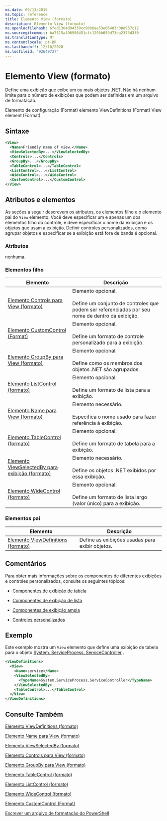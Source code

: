 ```yaml
---
ms.date: 09/13/2016
ms.topic: reference
title: Elemento View (formato)
description: Elemento View (formato)
ms.openlocfilehash: 6fed1304d94339cc90b6ae53e06483c08d937c12
ms.sourcegitcommit: ba7315a496986451cfc1296b659d73ea2373d3f0
ms.translationtype: MT
ms.contentlocale: pt-BR
ms.lasthandoff: 12/10/2020
ms.locfileid: "92649737"
---
```

# <a name="view-element-format"></a>Elemento View (formato)

Define uma exibição que exibe um ou mais objetos .NET. Não há nenhum limite para o número de exibições que podem ser definidas em um arquivo de formatação.

Elemento de configuração (Format) elemento ViewDefinitions (Format) View element (Format)

## <a name="syntax"></a>Sintaxe

```xml
<View>
  <Name>Friendly name of view.</Name>
  <ViewSelectedBy>...</ViewSelectedBy>
  <Controls>...</Controls>
  <GroupBy>...</GroupBy>
  <TableControl>...</TableControl>
  <ListControl>...</ListControl>
  <WideControl>...</WideControl>
  <CustomControl>...</CustomControl>
</View>
```

## <a name="attributes-and-elements"></a>Atributos e elementos

As seções a seguir descrevem os atributos, os elementos filho e o elemento pai do `View` elemento. Você deve especificar um e apenas um dos elementos filho do controle, e deve especificar o nome da exibição e os objetos que usam a exibição. Definir controles personalizados, como agrupar objetos e especificar se a exibição está fora de banda é opcional.

### <a name="attributes"></a>Atributos

nenhuma.

### <a name="child-elements"></a>Elementos filho

|Elemento|Descrição|
|-------------|-----------------|
|[Elemento Controls para View (formato)](./controls-element-for-view-format.md)|Elemento opcional.<br /><br /> Define um conjunto de controles que podem ser referenciados por seu nome de dentro da exibição.|
|[Elemento CustomControl (Format)](./customcontrol-element-for-groupby-format.md)|Elemento opcional.<br /><br /> Define um formato de controle personalizado para a exibição.|
|[Elemento GroupBy para View (formato)](./groupby-element-for-view-format.md)|Elemento opcional.<br /><br /> Define como os membros dos objetos .NET são agrupados.|
|[Elemento ListControl (formato)](./listcontrol-element-format.md)|Elemento opcional.<br /><br /> Define um formato de lista para a exibição.|
|[Elemento Name para View (formato)](./name-element-for-view-format.md)|Elemento necessário.<br /><br /> Especifica o nome usado para fazer referência à exibição.|
|[Elemento TableControl (formato)](./tablecontrol-element-format.md)|Elemento opcional.<br /><br /> Define um formato de tabela para a exibição.|
|[Elemento ViewSelectedBy para exibição (formato)](./viewselectedby-element-format.md)|Elemento necessário.<br /><br /> Define os objetos .NET exibidos por essa exibição.|
|[Elemento WideControl (formato)](./widecontrol-element-format.md)|Elemento opcional.<br /><br /> Define um formato de lista largo (valor único) para a exibição.|

### <a name="parent-elements"></a>Elementos pai

|Elemento|Descrição|
|-------------|-----------------|
|[Elemento ViewDefinitions (formato)](./viewdefinitions-element-format.md)|Define as exibições usadas para exibir objetos.|

## <a name="remarks"></a>Comentários

Para obter mais informações sobre os componentes de diferentes exibições e controles personalizados, consulte os seguintes tópicos:

- [Componentes de exibição de tabela](./creating-a-table-view.md)

- [Componentes de exibição de lista](./creating-a-list-view.md)

- [Componentes de exibição ampla](./creating-a-wide-view.md)

- [Controles personalizados](./creating-custom-controls.md)

## <a name="example"></a>Exemplo

Este exemplo mostra um `View` elemento que define uma exibição de tabela para o objeto [System. ServiceProcess. ServiceController](/dotnet/api/System.ServiceProcess.ServiceController) .

```xml
<ViewDefinitions>
  <View>
    <Name>service</Name>
    <ViewSelectedBy>
      <TypeName>System.ServiceProcess.ServiceController</TypeName>
    </ViewSelectedBy>
    <TableControl>...</TableControl>
  </View>
</ViewDefinitions>

```

## <a name="see-also"></a>Consulte Também

[Elemento ViewDefinitions (formato)](./viewdefinitions-element-format.md)

[Elemento Name para View (formato)](./name-element-for-view-format.md)

[Elemento ViewSelectedBy (formato)](./viewselectedby-element-format.md)

[Elemento Controls para View (formato)](./controls-element-for-view-format.md)

[Elemento GroupBy para View (formato)](./groupby-element-for-view-format.md)

[Elemento TableControl (formato)](./tablecontrol-element-format.md)

[Elemento ListControl (formato)](./listcontrol-element-format.md)

[Elemento WideControl (formato)](./widecontrol-element-format.md)

[Elemento CustomControl (Format)](./customcontrol-element-for-groupby-format.md)

[Escrever um arquivo de formatação do PowerShell](./writing-a-powershell-formatting-file.md)
